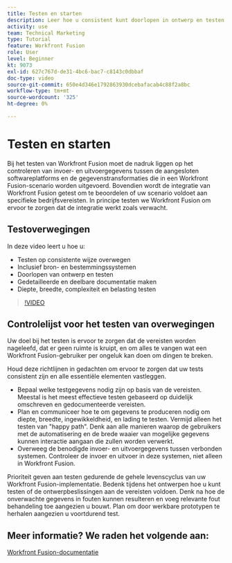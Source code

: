 ```yaml
---
title: Testen en starten
description: Leer hoe u consistent kunt doorlopen in ontwerp en testen en hoe u gedetailleerde en deelbare documentatie kunt maken wanneer u [!DNL Adobe Workfront Fusion].
activity: use
team: Technical Marketing
type: Tutorial
feature: Workfront Fusion
role: User
level: Beginner
kt: 9073
exl-id: 627c767d-de31-4bc6-bac7-c8143c0dbbaf
doc-type: video
source-git-commit: 650e4d346e1792863930dcebafacab4c88f2a8bc
workflow-type: tm+mt
source-wordcount: '325'
ht-degree: 0%

---
```


# Testen en starten

Bij het testen van Workfront Fusion moet de nadruk liggen op het controleren van invoer- en uitvoergegevens tussen de aangesloten softwareplatforms en de gegevenstransformaties die in een Workfront Fusion-scenario worden uitgevoerd. Bovendien wordt de integratie van Workfront Fusion getest om te beoordelen of uw scenario voldoet aan specifieke bedrijfsvereisten. In principe testen we Workfront Fusion om ervoor te zorgen dat de integratie werkt zoals verwacht.

## Testoverwegingen

In deze video leert u hoe u:

* Testen op consistente wijze overwegen
* Inclusief bron- en bestemmingssystemen
* Doorlopen van ontwerp en testen
* Gedetailleerde en deelbare documentatie maken
* Diepte, breedte, complexiteit en belasting testen

>[!VIDEO](https://video.tv.adobe.com/v/335315/?quality=12&learn=on)

## Controlelijst voor het testen van overwegingen

Uw doel bij het testen is ervoor te zorgen dat de vereisten worden nageleefd, dat er geen ruimte is kruipt, en om alles te vangen wat een Workfront Fusion-gebruiker per ongeluk kan doen om dingen te breken.

Houd deze richtlijnen in gedachten om ervoor te zorgen dat uw tests consistent zijn en alle essentiële elementen vastleggen.

* Bepaal welke testgegevens nodig zijn op basis van de vereisten. Meestal is het meest effectieve testen gebaseerd op duidelijk omschreven en gedocumenteerde vereisten.
* Plan en communiceer hoe te om gegevens te produceren nodig om diepte, breedte, ingewikkeldheid, en lading te testen. Vermijd alleen het testen van &quot;happy path&quot;. Denk aan alle manieren waarop de gebruikers met de automatisering en de brede waaier van mogelijke gegevens kunnen interactie aangaan die zullen worden verwerkt.
* Overweeg de benodigde invoer- en uitvoergegevens tussen verbonden systemen. Controleer de invoer en uitvoer in deze systemen, niet alleen in Workfront Fusion.

Prioriteit geven aan testen gedurende de gehele levenscyclus van uw Workfront Fusion-implementatie. Bedenk tijdens het ontwerpen hoe u kunt testen of de ontwerpbeslissingen aan de vereisten voldoen. Denk na hoe de onverwachte gegevens in fouten kunnen resulteren en voeg relevante fout behandeling toe aangezien u bouwt. Plan om door werkbare prototypen te herhalen aangezien u voortdurend test.

## Meer informatie? We raden het volgende aan:

[Workfront Fusion-documentatie](https://experienceleague.adobe.com/docs/workfront/using/adobe-workfront-fusion/workfront-fusion-2.html?lang=en)
